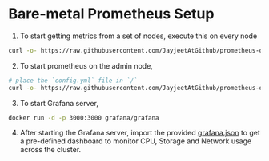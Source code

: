 # Bare-metal Prometheus Setup

1) To start getting metrics from a set of nodes, execute this on every node
```bash
curl -o- https://raw.githubusercontent.com/JayjeetAtGithub/prometheus-on-baremetal/master/exporter.sh | bash
```

2) To start prometheus on the admin node,
```bash
# place the `config.yml` file in `/`
curl -o- https://raw.githubusercontent.com/JayjeetAtGithub/prometheus-on-baremetal/master/prometheus.sh | bash
```

3) To start Grafana server,
```bash
docker run -d -p 3000:3000 grafana/grafana
```

4) After starting the Grafana server, import the provided [grafana.json](./grafana.json) to get a pre-defined dashboard to monitor CPU, Storage and Network usage across the cluster.
